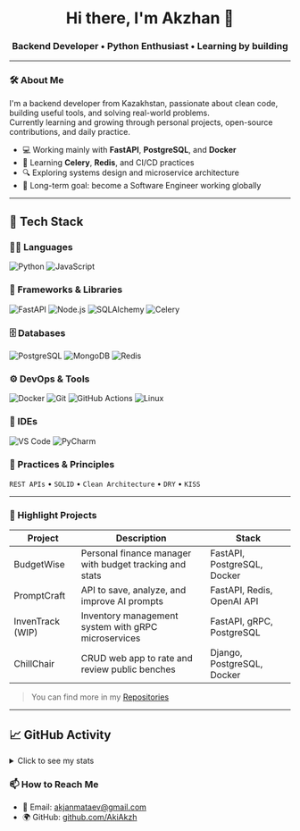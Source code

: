 <h1 align="center">Hi there, I'm Akzhan 👋</h1>
<h3 align="center">Backend Developer • Python Enthusiast • Learning by building</h3>


---

### 🛠 About Me

I'm a backend developer from Kazakhstan, passionate about clean code, building useful tools, and solving real-world problems.  
Currently learning and growing through personal projects, open-source contributions, and daily practice.

- 💻 Working mainly with **FastAPI**, **PostgreSQL**, and **Docker**
- 🔁 Learning **Celery**, **Redis**, and CI/CD practices
- 🔍 Exploring systems design and microservice architecture
- 🎯 Long-term goal: become a Software Engineer working globally

---
## 🧩 Tech Stack

### 👨‍💻 Languages
![Python](https://img.shields.io/badge/Python-3670A0?style=for-the-badge&logo=python&logoColor=white)
![JavaScript](https://img.shields.io/badge/JavaScript-F7DF1E?style=for-the-badge&logo=javascript&logoColor=black)

### 🧰 Frameworks & Libraries
![FastAPI](https://img.shields.io/badge/FastAPI-009688?style=for-the-badge&logo=fastapi&logoColor=white)
![Node.js](https://img.shields.io/badge/Node.js-339933?style=for-the-badge&logo=nodedotjs&logoColor=white)
![SQLAlchemy](https://img.shields.io/badge/SQLAlchemy-654321?style=for-the-badge&logo=sqlalchemy&logoColor=white)
![Celery](https://img.shields.io/badge/Celery-37814A?style=for-the-badge&logo=celery&logoColor=white)

### 🗄️ Databases
![PostgreSQL](https://img.shields.io/badge/PostgreSQL-316192?style=for-the-badge&logo=postgresql&logoColor=white)
![MongoDB](https://img.shields.io/badge/MongoDB-47A248?style=for-the-badge&logo=mongodb&logoColor=white)
![Redis](https://img.shields.io/badge/Redis-DC382D?style=for-the-badge&logo=redis&logoColor=white)

### ⚙️ DevOps & Tools
![Docker](https://img.shields.io/badge/Docker-2496ED?style=for-the-badge&logo=docker&logoColor=white)
![Git](https://img.shields.io/badge/Git-F05032?style=for-the-badge&logo=git&logoColor=white)
![GitHub Actions](https://img.shields.io/badge/GitHub%20Actions-2088FF?style=for-the-badge&logo=github-actions&logoColor=white)
![Linux](https://img.shields.io/badge/Linux-FCC624?style=for-the-badge&logo=linux&logoColor=black)

### 🧠 IDEs
![VS Code](https://img.shields.io/badge/VS%20Code-007ACC?style=for-the-badge&logo=visual-studio-code&logoColor=white)
![PyCharm](https://img.shields.io/badge/PyCharm-000000?style=for-the-badge&logo=pycharm&logoColor=white)

### 📐 Practices & Principles
`REST APIs` • `SOLID` • `Clean Architecture` • `DRY` • `KISS`

---

### 🚧 Highlight Projects

| Project         | Description                                               | Stack                            |
|-----------------|-----------------------------------------------------------|----------------------------------|
| BudgetWise      | Personal finance manager with budget tracking and stats  | FastAPI, PostgreSQL, Docker      |
| PromptCraft     | API to save, analyze, and improve AI prompts              | FastAPI, Redis, OpenAI API       |
| InvenTrack (WIP)| Inventory management system with gRPC microservices       | FastAPI, gRPC, PostgreSQL        |
| ChillChair      | CRUD web app to rate and review public benches        | Django, PostgreSQL, Docker       |

> You can find more in my [Repositories](https://github.com/AkiAkzh?tab=repositories)

---
## 📈 GitHub Activity

<details>
  <summary>Click to see my stats</summary>
  <br>

  <table>
    <tr>
      <td>
        <img src="https://github-readme-stats-git-masterrstaa-rickstaa.vercel.app/api?username=AkiAkzh&show_icons=true&theme=default&count_private=true" />
      </td>
      <td>
        <img src="https://github-readme-stats-git-masterrstaa-rickstaa.vercel.app/api/top-langs/?username=AkiAkzh&layout=compact" />
      </td>
    </tr>
  </table>

</details>


### 📫 How to Reach Me

- 📧 Email: akjanmataev@gmail.com  
- 🌍 GitHub: [github.com/AkiAkzh](https://github.com/AkiAkzh)
